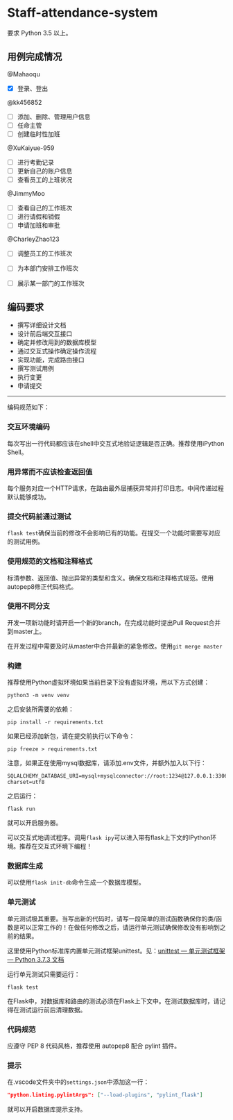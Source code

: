 # Staff-attendance-system

要求 Python 3.5 以上。

## 用例完成情况
@Mahaoqu
- [x] 登录、登出

@kk456852
- [ ] 添加、删除、管理用户信息
- [ ] 任命主管
- [ ] 创建临时性加班

@XuKaiyue-959
- [ ] 进行考勤记录
- [ ] 更新自己的账户信息
- [ ] 查看员工的上班状况

@JimmyMoo
- [ ] 查看自己的工作班次
- [ ] 进行请假和销假
- [ ] 申请加班和审批

@CharleyZhao123
- [ ] 调整员工的工作班次
- [ ] 为本部门安排工作班次
- [ ] 展示某一部门的工作班次


## 编码要求
* 撰写详细设计文档
* 设计前后端交互接口
* 确定并修改用到的数据库模型
* 通过交互式操作确定操作流程
* 实现功能，完成路由接口
* 撰写测试用例
* 执行变更
* 申请提交
---
编码规范如下：

### 交互环境编码
每次写出一行代码都应该在shell中交互式地验证逻辑是否正确。推荐使用iPython Shell。

### 用异常而不应该检查返回值
每个服务对应一个HTTP请求，在路由最外层捕获异常并打印日志。中间传递过程默认能够成功。

### 提交代码前通过测试
`flask test`确保当前的修改不会影响已有的功能。在提交一个功能时需要写对应的测试用例。

### 使用规范的文档和注释格式
标清参数、返回值、抛出异常的类型和含义。确保文档和注释格式规范。使用autopep8修正代码格式。

### 使用不同分支
开发一项新功能时请开启一个新的branch，在完成功能时提出Pull Request合并到master上。

在开发过程中需要及时从master中合并最新的紧急修改。使用`git merge master`


### 构建

推荐使用Python虚拟环境如果当前目录下没有虚拟环境，用以下方式创建：
```
python3 -m venv venv
```

之后安装所需要的依赖：
```
pip install -r requirements.txt
```

如果已经添加新包，请在提交前执行以下命令：
```
pip freeze > requirements.txt
```

注意，如果正在使用mysql数据库，请添加.env文件，并额外加入以下行：
```
SQLALCHEMY_DATABASE_URI=mysql+mysqlconnector://root:1234@127.0.0.1:3306/sys_db?charset=utf8
```
之后运行：
```
flask run
```
就可以开启服务器。

可以交互式地调试程序。调用`flask ipy`可以进入带有flask上下文的IPython环境。推荐在交互式环境下编程！

### 数据库生成
可以使用`flask init-db`命令生成一个数据库模型。

### 单元测试
单元测试极其重要。当写出新的代码时，请写一段简单的测试函数确保你的类/函数是可以正常工作的！在做任何修改之后，请运行单元测试确保修改没有影响到之前的结果。

这里使用Python标准库内置单元测试框架unittest。见：[unittest — 单元测试框架 — Python 3.7.3 文档](https://docs.python.org/zh-cn/3/library/unittest.html)

运行单元测试只需要运行：
```
flask test
```

在Flask中，对数据库和路由的测试必须在Flask上下文中。在测试数据库时，请记得在测试运行前后清理数据。

### 代码规范
应遵守 PEP 8 代码风格，推荐使用 autopep8 配合 pylint 插件。


### 提示
在.vscode文件夹中的`settings.json`中添加这一行：
```json
"python.linting.pylintArgs": ["--load-plugins", "pylint_flask"]
```
就可以开启数据库提示支持。
